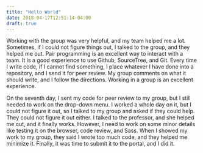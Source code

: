 ```yaml
---
title: "Hello World"
date: 2018-04-17T12:51:14-04:00
draft: true
---
```

</P>Working with the group was very helpful, and my team helped me a lot. Sometimes, if I could not figure things out, I talked to the group, and they helped me out. Pair programming is an excellent way to interact with a team. It is a good experience to use Github, SourceTree, and Git. Every time I write code, if I cannot find something, I place whatever I have done into a repository, and I send it for peer review. My group comments on what it should write, and I follow the directions. Working in a group is an excellent experience.</p>
    <p class="paragraph">On the seventh day, I sent my code for peer review to my group, but I still needed to work on the drop-down menu. I worked a whole day on it, but I could not figure it out, so I talked to my group and asked if they could help.  They could not figure it out either. I talked to the professor, and she helped me out, and it finally works. However, I need to work on some minor details like testing it on the browser, code review, and Sass. When I showed my work to my group, they said I wrote too much code, and they helped me minimize it. Finally, it was time to submit it to the portal, and I did it.
    </p>
